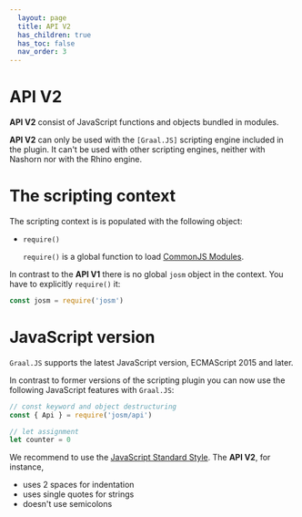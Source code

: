 ```yaml
---
  layout: page
  title: API V2
  has_children: true
  has_toc: false
  nav_order: 3
---
```


# API V2


**API V2** consist of JavaScript functions and objects bundled in modules.

**API V2** can only be used with the `[Graal.JS]` scripting engine included in the plugin. 
It can't be used with other scripting engines, neither with Nashorn nor with the Rhino engine.

# The scripting context

The scripting context is is populated with the following object:
  
* `require()`

  `require()` is a global function to load [CommonJS Modules][CommonJS Module].


In contrast to the **API V1** there is no global `josm` object in the context. You
have to explicitly `require()` it:

```js
const josm = require('josm')
```

# JavaScript version

`Graal.JS` supports the latest JavaScript version, ECMAScript 2015 and later.

In contrast to former versions of the scripting plugin you can now use the
following JavaScript features with `Graal.JS`:

```js
// const keyword and object destructuring 
const { Api } = require('josm/api')

// let assignment
let counter = 0 
```

We recommend to use the [JavaScript Standard Style](https://standardjs.com/). The **API V2**, for instance,

* uses 2 spaces for indentation
* uses single quotes for strings
* doesn't use semicolons



[CommonJS module]: http://www.commonjs.org/specs/modules/1.0/
[josm]: /api/v2/module-josm.html
[Graal.JS]: https://github.com/graalvm/graaljs